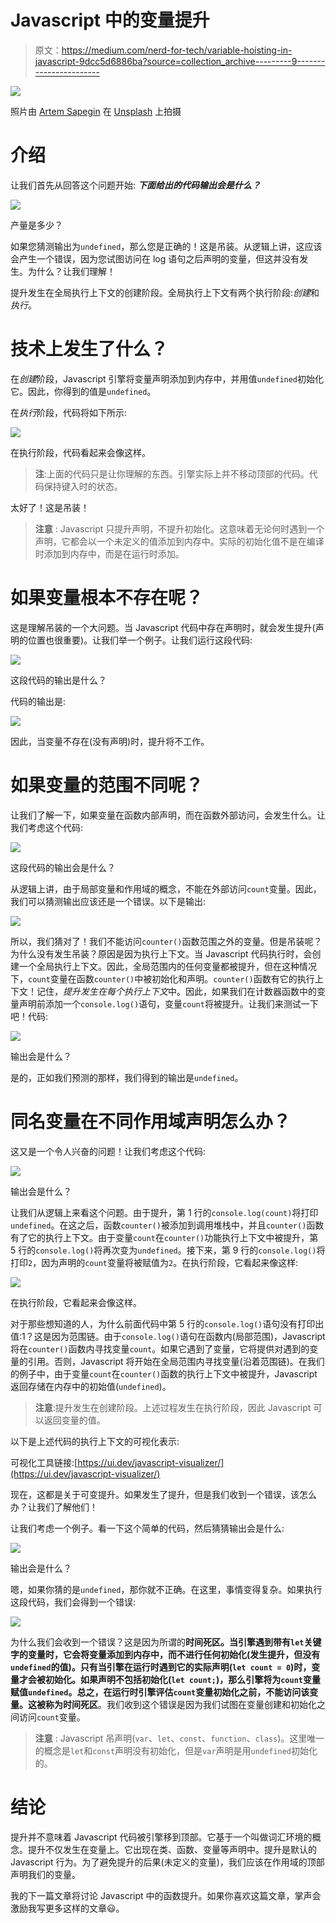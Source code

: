 # Javascript 中的变量提升

> 原文：<https://medium.com/nerd-for-tech/variable-hoisting-in-javascript-9dcc5d6886ba?source=collection_archive---------9----------------------->

![](img/ed4bad4813e81b4fe0e6b6a2c26fa021.png)

照片由 [Artem Sapegin](https://unsplash.com/@sapegin?utm_source=unsplash&utm_medium=referral&utm_content=creditCopyText) 在 [Unsplash](/s/photos/javascript?utm_source=unsplash&utm_medium=referral&utm_content=creditCopyText) 上拍摄

# 介绍

让我们首先从回答这个问题开始: ***下面给出的代码输出会是什么？***

![](img/3b8693e3555fb86758fee332b5cfe4a0.png)

产量是多少？

如果您猜测输出为`undefined`，那么您是正确的！这是吊装。从逻辑上讲，这应该会产生一个错误，因为您试图访问在 log 语句之后声明的变量，但这并没有发生。为什么？让我们理解！

提升发生在全局执行上下文的创建阶段。全局执行上下文有两个执行阶段:*创建*和*执行*。

# 技术上发生了什么？

在*创建*阶段，Javascript 引擎将变量声明添加到内存中，并用值`undefined`初始化它。因此，你得到的值是`undefined`。

在*执行*阶段，代码将如下所示:

![](img/7b765a7b3ce664fd861acbdf997e6593.png)

在执行阶段，代码看起来会像这样。

> **注**:上面的代码只是让你理解的东西。引擎实际上并不移动顶部的代码。代码保持键入时的状态。

太好了！这是吊装！

> **注意** : Javascript 只提升声明，不提升初始化。这意味着无论何时遇到一个声明，它都会以一个未定义的值添加到内存中。实际的初始化值不是在编译时添加到内存中，而是在运行时添加。

# 如果变量根本不存在呢？

这是理解吊装的一个大问题。当 Javascript 代码中存在声明时，就会发生提升(声明的位置也很重要)。让我们举一个例子。让我们运行这段代码:

![](img/012b4203ed54b35a04a19f3d95ca1c4c.png)

这段代码的输出是什么？

代码的输出是:

![](img/550e53c90ce8ca739bf6a4270e95cc8b.png)

因此，当变量不存在(没有声明)时，提升将不工作。

# 如果变量的范围不同呢？

让我们了解一下，如果变量在函数内部声明，而在函数外部访问，会发生什么。让我们考虑这个代码:

![](img/de5e06213a341b8436323e6d7c66ca73.png)

这段代码的输出会是什么？

从逻辑上讲，由于局部变量和作用域的概念，不能在外部访问`count`变量。因此，我们可以猜测输出应该还是一个错误。以下是输出:

![](img/550e53c90ce8ca739bf6a4270e95cc8b.png)

所以，我们猜对了！我们不能访问`counter()`函数范围之外的变量。但是吊装呢？为什么没有发生吊装？原因是因为执行上下文。当 Javascript 代码执行时，会创建一个全局执行上下文。因此，全局范围内的任何变量都被提升，但在这种情况下，`count`变量在函数`counter()`中被初始化和声明。`counter()`函数有它的执行上下文！记住，*提升发生在每个执行上下文*中。因此，如果我们在计数器函数中的变量声明前添加一个`console.log()`语句，变量`count`将被提升。让我们来测试一下吧！代码:

![](img/fc1576afbff7e61dffaf9891861d94fe.png)

输出会是什么？

是的，正如我们预测的那样，我们得到的输出是`undefined`。

# 同名变量在不同作用域声明怎么办？

这又是一个令人兴奋的问题！让我们考虑这个代码:

![](img/78470c31b9dea436548e02fa236ff8d8.png)

输出会是什么？

让我们从逻辑上来看这个问题。由于提升，第 1 行的`console.log(count)`将打印`undefined`。在这之后，函数`counter()`被添加到调用堆栈中，并且`counter()`函数有了它的执行上下文。由于变量`count`在`counter()`功能执行上下文中被提升，第 5 行的`console.log()`将再次变为`undefined`。接下来，第 9 行的`console.log()`将打印`2`，因为声明的`count`变量将被赋值为`2`。在执行阶段，它看起来像这样:

![](img/d1dccba5c27cd00f6922e47e23d89df3.png)

在执行阶段，它看起来会像这样。

对于那些想知道的人，为什么前面代码中第 5 行的`console.log()`语句没有打印出值:1？这是因为范围链。由于`console.log()`语句在函数内(局部范围)，Javascript 将在`counter()`函数内寻找变量`count`。如果它遇到了变量，它将提供对遇到的变量的引用。否则，Javascript 将开始在全局范围内寻找变量(沿着范围链)。在我们的例子中，由于变量`count`在`counter()`函数的执行上下文中被提升，Javascript 返回存储在内存中的初始值(`undefined`)。

> **注意**:提升发生在创建阶段。上述过程发生在执行阶段，因此 Javascript 可以返回变量的值。

以下是上述代码的执行上下文的可视化表示:

可视化工具链接:[https://ui.dev/javascript-visualizer/](https://ui.dev/javascript-visualizer/)

现在，这都是关于可变提升。如果发生了提升，但是我们收到一个错误，该怎么办？让我们了解他们！

让我们考虑一个例子。看一下这个简单的代码，然后猜猜输出会是什么:

![](img/37b11c67c637d8a898bcd26db871b021.png)

输出会是什么？

嗯，如果你猜的是`undefined`，那你就不正确。在这里，事情变得复杂。如果执行这段代码，我们会得到一个错误:

![](img/e583ee744a45c9a091be481c921803fc.png)

为什么我们会收到一个错误？这是因为所谓的**时间死区。**当引擎遇到带有`let`关键字的变量时，它会将变量添加到内存中，而不进行任何初始化(发生提升，但没有`undefined`的值)。只有当引擎在运行时遇到它的实际声明(`let count = 0`)时，变量才会被初始化。如果声明不包括初始化(`let count;`)，那么引擎将为`count`变量赋值`undefined`。总之，在运行时引擎评估`count`变量初始化之前，不能访问该变量。这被称为**时间死区**。我们收到这个错误是因为我们试图在变量创建和初始化之间访问`count`变量。

> **注意** : Javascript 吊声明(`var`、`let`、`const`、`function`、`class`)。这里唯一的概念是`let`和`const`声明没有初始化，但是`var`声明是用`undefined`初始化的。

# 结论

提升并不意味着 Javascript 代码被引擎移到顶部。它基于一个叫做词汇环境的概念。提升不仅发生在变量上。它出现在类、函数、变量等声明中。提升是默认的 Javascript 行为。为了避免提升的后果(未定义的变量)，我们应该在作用域的顶部声明我们的变量。

我的下一篇文章将讨论 Javascript 中的函数提升。如果你喜欢这篇文章，掌声会激励我写更多这样的文章😃。